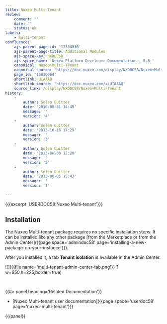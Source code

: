 ```yaml
---
title: Nuxeo Multi-Tenant
review:
    comment: ''
    date: ''
    status: ok
labels:
    - multi-tenant
confluence:
    ajs-parent-page-id: '17334336'
    ajs-parent-page-title: Additional Modules
    ajs-space-key: NXDOC58
    ajs-space-name: 'Nuxeo Platform Developer Documentation - 5.8 '
    canonical: Nuxeo+Multi-Tenant
    canonical_source: 'https://doc.nuxeo.com/display/NXDOC58/Nuxeo+Multi-Tenant'
    page_id: '16810064'
    shortlink: UIAAAQ
    shortlink_source: 'https://doc.nuxeo.com/x/UIAAAQ'
    source_link: /display/NXDOC58/Nuxeo+Multi-Tenant
history:
    - 
        author: Solen Guitter
        date: '2016-08-31 14:49'
        message: ''
        version: '4'
    - 
        author: Solen Guitter
        date: '2013-10-16 17:29'
        message: ''
        version: '3'
    - 
        author: Solen Guitter
        date: '2013-08-06 12:20'
        message: ''
        version: '2'
    - 
        author: Solen Guitter
        date: '2013-08-05 15:43'
        message: ''
        version: '1'

---
```

{{{excerpt 'USERDOC58:Nuxeo Multi-tenant'}}}

## Installation

The Nuxeo Multi-tenant package requires no specific installation steps. It can be installed like any other package [from the Marketplace or from the Admin Center]({{page space='admindoc58' page='installing-a-new-package-on-your-instance'}}).

After you installed it, a tab **Tenant isolation** is available in the Admin Center.

![]({{file name='multi-tenant-admin-center-tab.png'}} ?w=650,h=225,border=true)

&nbsp;

<div class="row" data-equalizer data-equalize-on="medium"><div class="column medium-6">{{#> panel heading='Related Documentation'}}

*   [Nuxeo Multi-tenant user documentation]({{page space='userdoc58' page='nuxeo-multi-tenant'}})

{{/panel}}</div><div class="column medium-6">

&nbsp;

</div></div>
